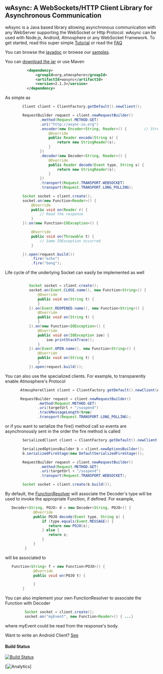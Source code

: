 ## wAsync: A WebSockets/HTTP Client Library for Asynchronous Communication

wAsync is a Java based library allowing asynchronous communication with any WebServer supporting the WebSocket or Http Protocol.
wAsync can be used with Node.js, Android, Atmosphere or any WebSocket Framework. To get started, read this super simple [Tutorial](https://github.com/Atmosphere/wasync/wiki/Getting-Started-with-wAsync)
or read the [FAQ](https://github.com/Atmosphere/wasync/wiki/FAQ)

You can browse the [javadoc](http://atmosphere.github.com/wasync/apidocs/) or browse our [samples](https://github.com/Atmosphere/atmosphere-samples/tree/master/wasync-samples).

You can [download the jar](http://search.maven.org/#search%7Cga%7C1%7Ca%3A%22wasync%22) or use Maven
```xml
          <dependency>
              <groupId>org.atmosphere</groupId>
              <artifactId>wasync</artifactId>
              <version>2.1.3</version>
          </dependency>
```
As simple as

```java
        Client client = ClientFactory.getDefault().newClient();

        RequestBuilder request = client.newRequestBuilder()
                .method(Request.METHOD.GET)
                .uri("http://async-io.org")
                .encoder(new Encoder<String, Reader>() {        // Stream the request body
                    @Override
                    public Reader encode(String s) {
                        return new StringReader(s);
                    }
                })
                .decoder(new Decoder<String, Reader>() {
                    @Override
                    public Reader decode(Event type, String s) {
                        return new StringReader(s);
                    }
                })
                .transport(Request.TRANSPORT.WEBSOCKET)                        // Try WebSocket
                .transport(Request.TRANSPORT.LONG_POLLING);                    // Fallback to Long-Polling

        Socket socket = client.create();
        socket.on(new Function<Reader>() {
            @Override
            public void on(Reader r) {
                // Read the response
            }
        }).on(new Function<IOException>() {

            @Override
            public void on(Throwable t) {
                // Some IOException occurred
            }

        }).open(request.build())
            .fire("echo")
            .fire("bong");
```
Life cycle of the underlying Socket can easily be implemented as well
```java

           Socket socket = client.create();
           socket.on(Event.CLOSE.name(), new Function<String>() {
               @Override
               public void on(String t) {
               }
           }).on(Event.REOPENED.name(), new Function<String>() {
               @Override
               public void on(String t) {
               }
           }).on(new Function<IOException>() {
               @Override
               public void on(IOException ioe) {
                   ioe.printStackTrace();
               }
           }).on(Event.OPEN.name(), new Function<String>() {
               @Override
               public void on(String t) {
               }
           }).open(request.build());
```

You can also use the specialized clients. For example, to transparently enable Atmosphere's Protocol

```java
       AtmosphereClient client = ClientFactory.getDefault().newClient(AtmosphereClient.class);

       RequestBuilder request = client.newRequestBuilder()
    		   .method(Request.METHOD.GET)
    		   .uri(targetUrl + "/suspend")
               .trackMessageLength(true)
    		   .transport(Request.TRANSPORT.LONG_POLLING);
```

or if you want to serialize the fire() method call so events are asynchronously sent in the order the fire method is called

```java
        SerializedClient client = ClientFactory.getDefault().newClient(SerializedClient.class);

        SerializedOptionsBuilder b = client.newOptionsBuilder();
        b.serializedFireStage(new DefaultSerializedFireStage());

        RequestBuilder request = client.newRequestBuilder()
                .method(Request.METHOD.GET)
                .uri(targetUrl + "/suspend")
                .transport(Request.TRANSPORT.WEBSOCKET);

        Socket socket = client.create(b.build());
```

By default, the [FunctionResolver](http://atmosphere.github.com/wasync/apidocs/org/atmosphere/wasync/FunctionResolver.html) will associate the Decoder's type will be used to invoke the appropriate Function, if defined. For
example,

```java
   Decoder<String, POJO> d = new Decoder<String, POJO>() {
             @Override
             public POJO decode(Event type, String s) {
                 if (type.equals(Event.MESSAGE)) {
                    return new POJO(s);
                 } else {
                    return s;
                 }
             }
         }
```
will be associated to
```java
   Function<String> f = new Function<POJO>() {
             @Override
             public void on(POJO t) {

             }
        }
```
You can also implement your own FunctionResolver to associate the Function with Decoder
```java
         Socket socket = client.create();
         socket.on("myEvent", new Function<Reader>() { ...}
```
where myEvent could be read from the response's body.

Want to write an Android Client? [See](http://jfarcand.wordpress.com/2013/04/04/wasync-websockets-with-fallbacks-transports-for-android-node-js-and-atmosphere/)


#### Build Status
[![Build Status](https://buildhive.cloudbees.com/job/Atmosphere/job/wasync/badge/icon)](https://buildhive.cloudbees.com/job/Atmosphere/job/wasync/)

[![Analytics](https://ga-beacon.appspot.com/UA-31990725-2/Atmosphere/wasync)]

